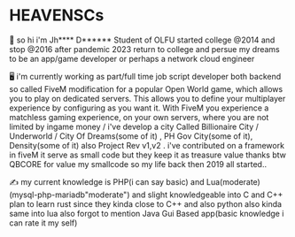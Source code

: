 # HEAVENSCs


👋 so hi i'm Jh**** D****** Student of OLFU started college @2014 and stop @2016 after pandemic 2023 return to college and persue my dreams to be an app/game developer or perhaps a  network cloud engineer 

🖥 i'm currently working as part/full time job  script developer both backend so called FiveM modification for a popular Open World game, which allows you to play on dedicated servers. This allows you to define your multiplayer experience by configuring as you want it. With FiveM you experience a matchless gaming experience, on your own servers, where you are not limited by ingame money / i've develop a city Called Billionaire City / Underworld / City Of Dreams(some of it) , PH Gov City(some of it), Density(some of it) also Project Rev v1,v2 . i've contributed on a framework in fiveM it serve as small code but they keep it as treasure value thanks btw QBCORE for value my smallcode so my life back then 2019 all started..

✍ my current knowledge is PHP(i can say basic) and Lua(moderate) (mysql-php-mariadb"moderate") and slight knowledgeable into C and C++ plan to learn rust since they kinda close to C++ and also python also kinda same into lua also forgot to mention Java Gui Based app(basic knowledge i can rate it my self)
